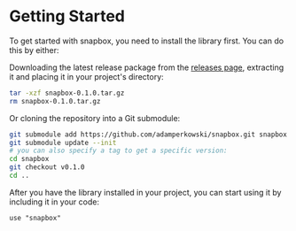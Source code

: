 # Getting Started
To get started with snapbox, you need to install the library first. You can do this by either:

Downloading the latest release package from the [releases page], extracting it and placing it in your project's directory:
```bash
tar -xzf snapbox-0.1.0.tar.gz
rm snapbox-0.1.0.tar.gz
```

Or cloning the repository into a Git submodule:
```bash
git submodule add https://github.com/adamperkowski/snapbox.git snapbox
git submodule update --init
# you can also specify a tag to get a specific version:
cd snapbox
git checkout v0.1.0
cd ..
```

After you have the library installed in your project, you can start using it by including it in your code:
```jule
use "snapbox"
```

[releases page]: https://github.com/adamperkowski/snapbox/releases
